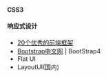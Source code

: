 #### CSS3

#### **响应式设计**

* [20个优秀的前端框架](http://www.csdn.net/article/2013-02-25/2814245-20-best-front-end-framework)
* [Bootstrap中文网](http://www.bootcss.com/) \| BootStrap4
* Flat UI
* LayoutUI\(国内\)



